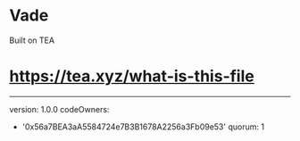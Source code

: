 # Vade
Built on TEA
# https://tea.xyz/what-is-this-file
---
version: 1.0.0
codeOwners:
  - '0x56a7BEA3aA5584724e7B3B1678A2256a3Fb09e53'
quorum: 1
